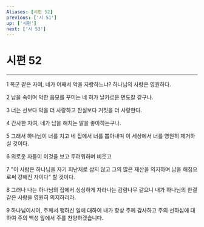 ```yaml
---
Aliases: [시편 52]
previous: ['시 51']
up: ['시편']
next: ['시 53']
---
```

# 시편 52

***


1 폭군 같은 자여, 네가 어째서 악을 자랑하느냐? 하나님의 사랑은 영원하다. 

2 남을 속이며 악한 음모를 꾸미는 네 혀가 날카로운 면도칼 같구나. 

3 너는 선보다 악을 더 사랑하고 진실보다 거짓을 더 사랑한다. 

4 간사한 자여, 네가 남을 해치는 말을 좋아하는구나. 

5 그래서 하나님이 너를 치고 네 집에서 너를 뽑아내며 이 세상에서 너를 영원히 제거하실 것이다. 

6 의로운 자들이 이것을 보고 두려워하며 비웃고 

7 "이 사람은 하나님을 자기 피난처로 삼지 않고 그의 많은 재산을 의지하며 남을 해침으로써 강해진 자이다" 할 것이다. 

8 그러나 나는 하나님의 집에서 싱싱하게 자라나는 감람나무 같으니 내가 하나님의 한결같은 사랑을 영원히 의지하리라. 

9 하나님이시여, 주께서 행하신 일에 대하여 내가 항상 주께 감사하고 주의 선하심에 대하여 주의 백성 앞에서 주를 찬양하겠습니다.
